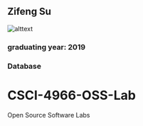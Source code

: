 ## Zifeng Su

![alttext](https://github.com/Chimoe/CSCI-4966-OSS-Lab/blob/master/lab1/pic.png)

### graduating year: 2019

### Database


# CSCI-4966-OSS-Lab
Open Source Software Labs
